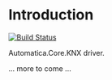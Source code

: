 # Introduction 

[![Build Status](https://automatica-core.visualstudio.com/automatica/_apis/build/status/Plugins/Drivers/P3.Driver.Knx.DriverFactory?branchName=develop)](https://automatica-core.visualstudio.com/automatica/_build/latest?definitionId=25&branchName=develop)

Automatica.Core.KNX driver. 

... more to come ...